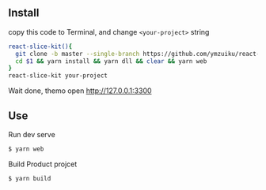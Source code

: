 ## Install

copy this code to Terminal, and change `<your-project>` string

```sh
react-slice-kit(){
  git clone -b master --single-branch https://github.com/ymzuiku/react-slice-kit $1
  cd $1 && yarn install && yarn dll && clear && yarn web
}
react-slice-kit your-project
```

Wait done, themo open http://127.0.0.1:3300

## Use

Run dev serve

```sh
$ yarn web
```

Build Product projcet

```
$ yarn build
```
